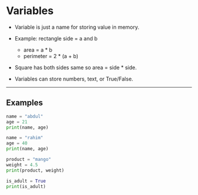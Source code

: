 # Variables

- Variable is just a name for storing value in memory.
- Example: rectangle side = a and b  
  - area = a * b  
  - perimeter = 2 * (a + b)

- Square has both sides same so area = side * side.

- Variables can store numbers, text, or True/False.

---

## Examples
```python
name = "abdul"
age = 21
print(name, age)

name = "rahim"
age = 40
print(name, age)

product = "mango"
weight = 4.5
print(product, weight)

is_adult = True
print(is_adult)
